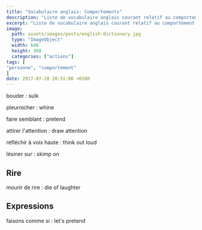 ```yaml
---
title: "Vocabulaire anglais: Comportements"
description: "Liste de vocabulaire anglais courant relatif au comportement."
excerpt: "Liste de vocabulaire anglais courant relatif au comportement."
image:
  path: assets/images/posts/english-dictionary.jpg
  type: "ImageObject"
  width: 640
  height: 360
  categories: ["actions"]
tags: [
"personne", "comportement"
]
date: 2017-07-28 20:51:00 +0100
---
```


bouder
: sulk

pleurnicher
: whine

faire semblant
: pretend

attirer l'attention
: draw attention

réfléchir à voix haute
: think out loud

lésiner sur
: skimp on


## Rire

mourir de rire
: die of laughter


## Expressions

faisons comme si
: let's pretend
